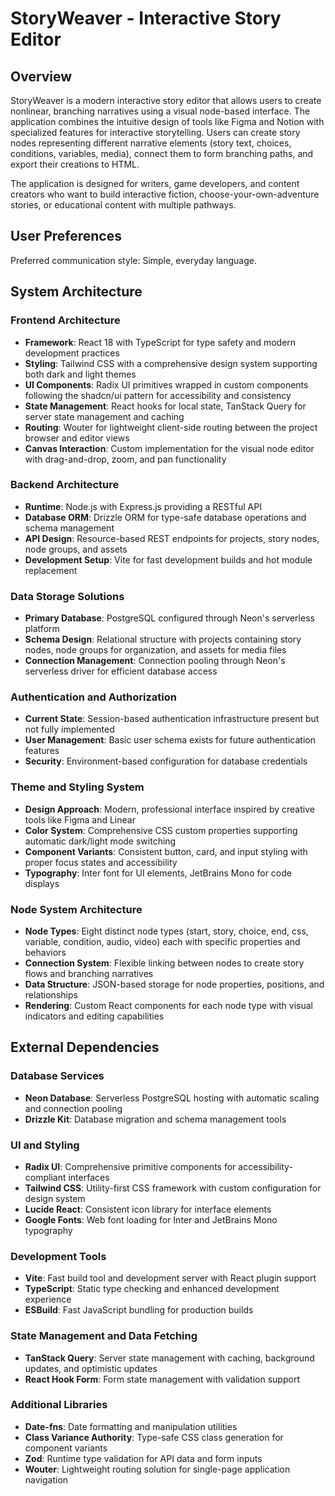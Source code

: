 # StoryWeaver - Interactive Story Editor

## Overview

StoryWeaver is a modern interactive story editor that allows users to create nonlinear, branching narratives using a visual node-based interface. The application combines the intuitive design of tools like Figma and Notion with specialized features for interactive storytelling. Users can create story nodes representing different narrative elements (story text, choices, conditions, variables, media), connect them to form branching paths, and export their creations to HTML.

The application is designed for writers, game developers, and content creators who want to build interactive fiction, choose-your-own-adventure stories, or educational content with multiple pathways.

## User Preferences

Preferred communication style: Simple, everyday language.

## System Architecture

### Frontend Architecture
- **Framework**: React 18 with TypeScript for type safety and modern development practices
- **Styling**: Tailwind CSS with a comprehensive design system supporting both dark and light themes
- **UI Components**: Radix UI primitives wrapped in custom components following the shadcn/ui pattern for accessibility and consistency
- **State Management**: React hooks for local state, TanStack Query for server state management and caching
- **Routing**: Wouter for lightweight client-side routing between the project browser and editor views
- **Canvas Interaction**: Custom implementation for the visual node editor with drag-and-drop, zoom, and pan functionality

### Backend Architecture
- **Runtime**: Node.js with Express.js providing a RESTful API
- **Database ORM**: Drizzle ORM for type-safe database operations and schema management
- **API Design**: Resource-based REST endpoints for projects, story nodes, node groups, and assets
- **Development Setup**: Vite for fast development builds and hot module replacement

### Data Storage Solutions
- **Primary Database**: PostgreSQL configured through Neon's serverless platform
- **Schema Design**: Relational structure with projects containing story nodes, node groups for organization, and assets for media files
- **Connection Management**: Connection pooling through Neon's serverless driver for efficient database access

### Authentication and Authorization
- **Current State**: Session-based authentication infrastructure present but not fully implemented
- **User Management**: Basic user schema exists for future authentication features
- **Security**: Environment-based configuration for database credentials

### Theme and Styling System
- **Design Approach**: Modern, professional interface inspired by creative tools like Figma and Linear
- **Color System**: Comprehensive CSS custom properties supporting automatic dark/light mode switching
- **Component Variants**: Consistent button, card, and input styling with proper focus states and accessibility
- **Typography**: Inter font for UI elements, JetBrains Mono for code displays

### Node System Architecture
- **Node Types**: Eight distinct node types (start, story, choice, end, css, variable, condition, audio, video) each with specific properties and behaviors
- **Connection System**: Flexible linking between nodes to create story flows and branching narratives
- **Data Structure**: JSON-based storage for node properties, positions, and relationships
- **Rendering**: Custom React components for each node type with visual indicators and editing capabilities

## External Dependencies

### Database Services
- **Neon Database**: Serverless PostgreSQL hosting with automatic scaling and connection pooling
- **Drizzle Kit**: Database migration and schema management tools

### UI and Styling
- **Radix UI**: Comprehensive primitive components for accessibility-compliant interfaces
- **Tailwind CSS**: Utility-first CSS framework with custom configuration for design system
- **Lucide React**: Consistent icon library for interface elements
- **Google Fonts**: Web font loading for Inter and JetBrains Mono typography

### Development Tools
- **Vite**: Fast build tool and development server with React plugin support
- **TypeScript**: Static type checking and enhanced development experience
- **ESBuild**: Fast JavaScript bundling for production builds

### State Management and Data Fetching
- **TanStack Query**: Server state management with caching, background updates, and optimistic updates
- **React Hook Form**: Form state management with validation support

### Additional Libraries
- **Date-fns**: Date formatting and manipulation utilities
- **Class Variance Authority**: Type-safe CSS class generation for component variants
- **Zod**: Runtime type validation for API data and form inputs
- **Wouter**: Lightweight routing solution for single-page application navigation